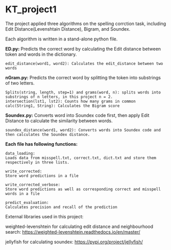 # KT_project1

The project applied three algorithms on the spelling corrction task, including Edit Distance(Levenshtain Distance), Bigram, and Soundex.

Each algorithm is written in a stand-alone python file.

**ED.py:**
Predicts the correct word by calculating the Edit distance between token and words in the dictionary.
```
edit_distance(word1, word2): Calculates the edit_distance between two words
```

**nGram.py:**
Predicts the correct word by splitting the token into substrings of two letters.
```
Splits(string, length, step=1) and grams(word, n): splits words into substrings of n letters, in this project n = 2.
intersection(lst1, lst2): Counts how many grams in common
calc(String1, String): Calculates the Bigram score
```

**Soundex.py:**
Converts word into Soundex code first, then apply Edit Distance to calculate the similarity between words.
```
soundex_distance(word1, word2): Converts words into Soundex code and then calculates the Soundex distance.
```

**Each file has following functions:**
```
data_loading:
Loads data from misspell.txt, correct.txt, dict.txt and store them respectively in three lists.

write_corrected:
Store word predictions in a file

write_corrected_verbose:
Store word predictions as well as corresponding correct and misspell words in a file

predict_evaluation:
Calculates precision and recall of the prediction
```




External libraries used in this project:

weighted-levenshtein for calculating edit distance and neighbourhood search:
https://weighted-levenshtein.readthedocs.io/en/master/

jellyfish for calculating soundex:
https://pypi.org/project/jellyfish/
